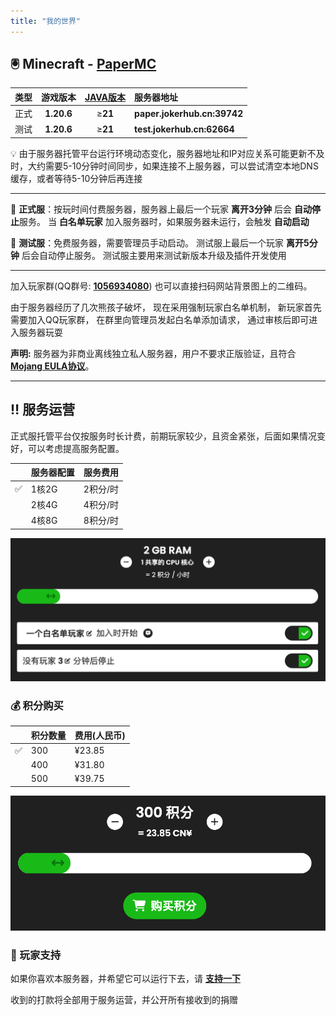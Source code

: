 ```yaml
---
title: "我的世界"
---
```


## 🖲️ Minecraft - [PaperMC](https://papermc.io)

|类型|游戏版本|[**JAVA版本**](https://www.oracle.com/java/technologies/downloads/)|服务器地址|
|:---|:-------:|:-----:|:--------------------------|
|正式|**1.20.6**|≥**21**|**paper.jokerhub.cn:39742**|
|测试|**1.20.6**|≥**21**|**test.jokerhub.cn:62664** |

💡 由于服务器托管平台运行环境动态变化，服务器地址和IP对应关系可能更新不及时，大约需要5-10分钟时间同步，如果连接不上服务器，可以尝试清空本地DNS缓存，或者等待5-10分钟后再连接

---

🎯 **正式服**：按玩时间付费服务器，服务器上最后一个玩家 **离开3分钟** 后会 **自动停止**服务。
当 **白名单玩家** 加入服务器时，如果服务器未运行，会触发 **自动启动**

📌 **测试服**：免费服务器，需要管理员手动启动。
测试服上最后一个玩家 **离开5分钟** 后会自动停止服务。
测试服主要用来测试新版本升级及插件开发使用

--- 

加入玩家群(QQ群号: **[1056934080](https://jq.qq.com/?_wv=1027&k=DUEQuLE6)**)
也可以直接扫码网站背景图上的二维码。

由于服务器经历了几次熊孩子破坏，
现在采用强制玩家白名单机制，
新玩家首先需要加入QQ玩家群，
在群里向管理员发起白名单添加请求，
通过审核后即可进入服务器玩耍

**声明:** 服务器为非商业离线独立私人服务器，用户不要求正版验证，且符合 
**[Mojang EULA协议](https://account.mojang.com/documents/minecraft_eula)**。

---

## ‼️ 服务运营

正式服托管平台仅按服务时长计费，前期玩家较少，且资金紧张，后面如果情况变好，可以考虑提高服务配置。

||服务器配置|服务费用|
|---|---|---|
|✅|1核2G|2积分/时|
||2核4G|4积分/时|
||4核8G|8积分/时|

![服务配置](/images/server/config.png)

### 💰 积分购买

||积分数量|费用(人民币)|
|---|:---|:------|
|✅| 300 | ¥23.85 |
|| 400 | ¥31.80 |
|| 500 | ¥39.75 |

![积分购买](/images/server/score_pay.png)

### 🩷 玩家支持

如果你喜欢本服务器，并希望它可以运行下去，请 [**支持一下**](/sponsor)

收到的打款将全部用于服务运营，并公开所有接收到的捐赠